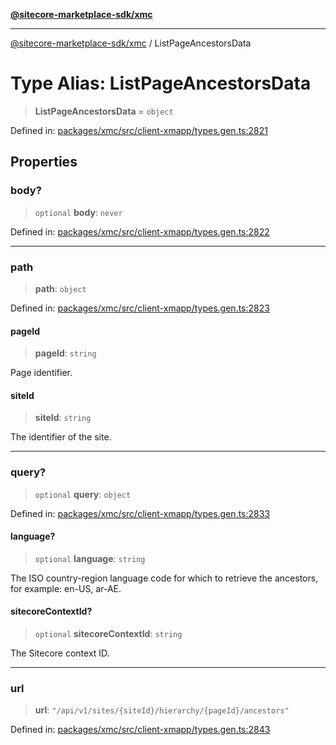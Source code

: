 [**@sitecore-marketplace-sdk/xmc**](../README.md)

***

[@sitecore-marketplace-sdk/xmc](../README.md) / ListPageAncestorsData

# Type Alias: ListPageAncestorsData

> **ListPageAncestorsData** = `object`

Defined in: [packages/xmc/src/client-xmapp/types.gen.ts:2821](https://github.com/Sitecore/sitecore-marketplace-sdk/blob/af886e6134b8d1079ef5b8ef70b7eb2f1d9c8aeb/packages/xmc/src/client-xmapp/types.gen.ts#L2821)

## Properties

### body?

> `optional` **body**: `never`

Defined in: [packages/xmc/src/client-xmapp/types.gen.ts:2822](https://github.com/Sitecore/sitecore-marketplace-sdk/blob/af886e6134b8d1079ef5b8ef70b7eb2f1d9c8aeb/packages/xmc/src/client-xmapp/types.gen.ts#L2822)

***

### path

> **path**: `object`

Defined in: [packages/xmc/src/client-xmapp/types.gen.ts:2823](https://github.com/Sitecore/sitecore-marketplace-sdk/blob/af886e6134b8d1079ef5b8ef70b7eb2f1d9c8aeb/packages/xmc/src/client-xmapp/types.gen.ts#L2823)

#### pageId

> **pageId**: `string`

Page identifier.

#### siteId

> **siteId**: `string`

The identifier of the site.

***

### query?

> `optional` **query**: `object`

Defined in: [packages/xmc/src/client-xmapp/types.gen.ts:2833](https://github.com/Sitecore/sitecore-marketplace-sdk/blob/af886e6134b8d1079ef5b8ef70b7eb2f1d9c8aeb/packages/xmc/src/client-xmapp/types.gen.ts#L2833)

#### language?

> `optional` **language**: `string`

The ISO country-region language code for which to retrieve the ancestors, for example: en-US, ar-AE.

#### sitecoreContextId?

> `optional` **sitecoreContextId**: `string`

The Sitecore context ID.

***

### url

> **url**: `"/api/v1/sites/{siteId}/hierarchy/{pageId}/ancestors"`

Defined in: [packages/xmc/src/client-xmapp/types.gen.ts:2843](https://github.com/Sitecore/sitecore-marketplace-sdk/blob/af886e6134b8d1079ef5b8ef70b7eb2f1d9c8aeb/packages/xmc/src/client-xmapp/types.gen.ts#L2843)
